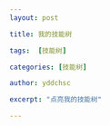 ```yaml
---
layout: post

title: 我的技能树

tags:  [技能树]

categories: [技能树]

author: yddchsc

excerpt: "点亮我的技能树"

---
```


